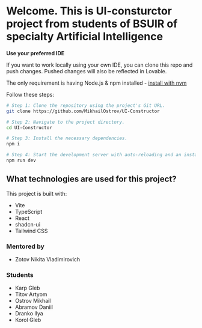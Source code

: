 # Welcome. This is UI-consturctor project from students of BSUIR of specialty Artificial Intelligence

**Use your preferred IDE**

If you want to work locally using your own IDE, you can clone this repo and push changes. Pushed changes will also be reflected in Lovable.

The only requirement is having Node.js & npm installed - [install with nvm](https://github.com/nvm-sh/nvm#installing-and-updating)

Follow these steps:

```sh
# Step 1: Clone the repository using the project's Git URL.
git clone https://github.com/MikhailOstrov/UI-Constructor

# Step 2: Navigate to the project directory.
cd UI-Constructor

# Step 3: Install the necessary dependencies.
npm i

# Step 4: Start the development server with auto-reloading and an instant preview.
npm run dev
```

## What technologies are used for this project?

This project is built with:

- Vite
- TypeScript
- React
- shadcn-ui
- Tailwind CSS

### Mentored by
* Zotov Nikita Vladimirovich

### Students
* Karp Gleb
* Titov Artyom
* Ostrov Mikhail
* Abramov Daniil
* Dranko Ilya
* Korol Gleb
